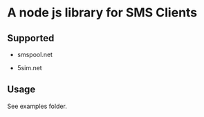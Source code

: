 # A node js library for SMS Clients

## Supported

- smspool.net

- 5sim.net

## Usage

See examples folder.
